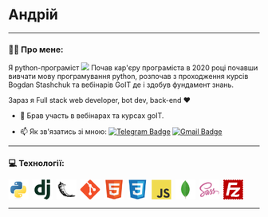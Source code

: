 # Андрій

----


### :man_technologist: Про мене: 
Я python-програміст <img src="https://media.giphy.com/media/WUlplcMpOCEmTGBtBW/giphy.gif" width="30px"> Почав кар'єру програміста в 2020 році почавши вивчати мову програмування python, розпочав з проходження курсів 
Bogdan Stashchuk та вебінарів GoIT де і здобув фундамент знань. 

Зараз я Full stack web developer, bot dev, back-end ❤️

- :telescope: Брав участь в вебінарах та курсах goIT.


- :mailbox: Як зв'язатись зі мною: [![Telegram Badge](https://img.shields.io/badge/-Telegram-blue?style=flat&logo=Telegram&logoColor=white)](https://t.me/defbysby) [![Gmail Badge](https://img.shields.io/badge/-Gmail-red?style=flat&logo=Gmail&logoColor=white)](mailto:a.shcherbak337@gmail.com)

---

### :computer: Технології:

<div>
  <img src="https://github.com/devicons/devicon/blob/master/icons/python/python-original.svg" title="python" alt="python" width="40" height="40"/>&nbsp
  <img src="https://github.com/devicons/devicon/blob/master/icons/django/django-plain.svg" title="django" alt="django" width="40" height="40"/>&nbsp
  <img src="https://github.com/devicons/devicon/blob/master/icons/flask/flask-original.svg" title="flask" alt="flask" width="40" height="40"/>&nbsp
  <img src="https://github.com/devicons/devicon/blob/master/icons/git/git-original.svg" title="git" alt="git" width="40" height="40"/>&nbsp
  <img src="https://github.com/devicons/devicon/blob/master/icons/html5/html5-original.svg" title="html5" alt="html5" width="40" height="40"/>&nbsp
  <img src="https://github.com/devicons/devicon/blob/master/icons/css3/css3-original.svg" title="css" alt="css" width="40" height="40"/>&nbsp
  <img src="https://github.com/devicons/devicon/blob/master/icons/javascript/javascript-original.svg" title="javascript" alt="javascript" width="40" height="40"/>&nbsp
  <img src="https://github.com/devicons/devicon/blob/master/icons/mongodb/mongodb-original.svg" title="mongodb" alt="mongodb" width="40" height="40"/>&nbsp
  <img src="https://github.com/devicons/devicon/blob/master/icons/sass/sass-original.svg" title="sass/scss" alt="sass/scss" width="40" height="40"/>&nbsp;
  <img src="https://github.com/devicons/devicon/blob/master/icons/filezilla/filezilla-plain.svg" title="filezilla" alt="filezilla" width="40" height="40"/>&nbsp;
</div>

---

